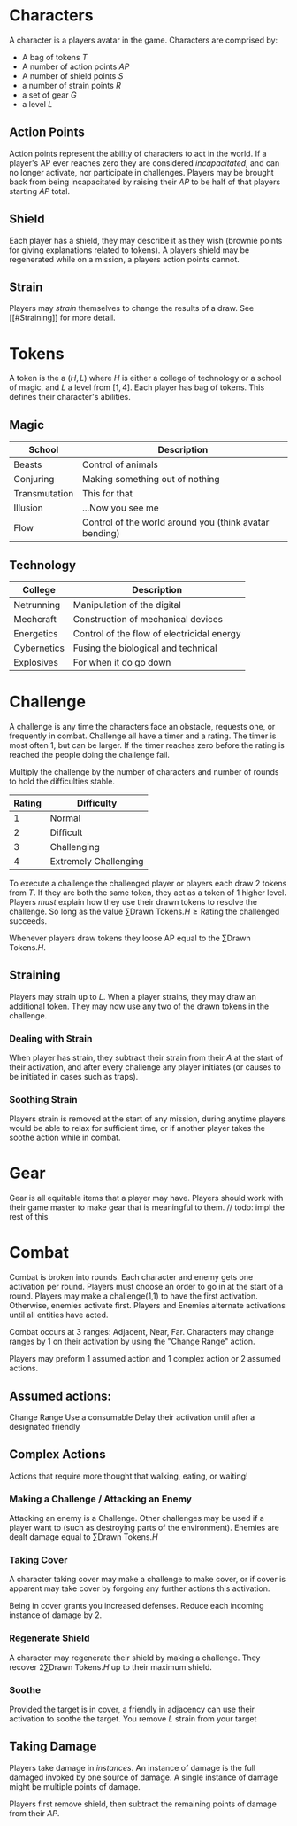 # Characters
A character is a players avatar in the game. Characters are comprised by:
* A bag of tokens $T$
* A number of action points $AP$
* A number of shield points $S$
* a number of strain points $R$
* a set of gear $G$
* a level $L$


## Action Points
Action points represent the ability of characters to act in the world. If a player's AP ever reaches zero they are considered *incapacitated*, and can no longer activate, nor participate in challenges. Players may be brought back from being incapacitated by raising their $AP$ to be half of that players starting $AP$ total.


## Shield
Each player has a shield, they may describe it as they wish (brownie points for giving explanations related to tokens). A players shield may be regenerated while on a mission, a players action points cannot.
## Strain
Players may *strain* themselves to change the results of a draw. See [[#Straining]] for more detail.
# Tokens
A token is the a $(H, L)$ where $H$ is either a college of technology or a school of magic, and $L$ a level from $[1,4]$.
Each player has bag of tokens. This defines their character's abilities.


## Magic

| School        | Description                                            |
| ------------- | ------------------------------------------------------ |
| Beasts        | Control of animals                                     |
| Conjuring     | Making something out of nothing                        |
| Transmutation | This for that                                          |
| Illusion      | ...Now you see me                                      |
| Flow          | Control of the world around you (think avatar bending) | 

## Technology

| College     | Description                                |
| ----------- | ------------------------------------------ |
| Netrunning  | Manipulation of the digital                |
| Mechcraft   | Construction of mechanical devices         |
| Energetics  | Control of the flow of electricidal energy |
| Cybernetics | Fusing the biological and technical        |
| Explosives  | For when it do go down                     |

# Challenge
A challenge is any time the characters face an obstacle, requests one, or frequently in combat. Challenge all have a timer and a rating. The timer is most often 1, but can be larger. If the timer reaches zero before the rating is reached the people doing the challenge fail.

Multiply the challenge by the number of characters and number of rounds to hold the difficulties stable.

| Rating | Difficulty            |
| ------ | --------------------- |
| 1      | Normal                |
| 2      | Difficult             |
| 3      | Challenging           |
| 4      | Extremely Challenging |


To execute a challenge the challenged player or players each draw 2 tokens from $T$. If they are both the same token, they act as a token of 1 higher level. Players *must* explain how they use their drawn tokens to resolve the challenge. So long as the value $\sum\textrm{Drawn Tokens}.H\geq\textrm{Rating}$ the challenged succeeds.

Whenever players draw tokens they loose AP equal to the $\sum\textrm{Drawn Tokens}.H$.

## Straining
Players may strain up to $L$. When a player strains, they may draw an additional token. They may now use any two of the drawn tokens in the challenge. 

### Dealing with Strain
When player has strain, they subtract their strain from their $A$ at the start of their activation, and after every challenge any player initiates (or causes to be initiated in cases such as traps). 

### Soothing Strain
Players strain is removed at the start of any mission, during anytime players would be able to relax for sufficient time, or if another player takes the soothe action while in combat.

# Gear
Gear is all equitable items that a player may have. Players should work with their game master to make gear that is meaningful to them.
// todo: impl the rest of this

# Combat
Combat is broken into rounds. Each character and enemy gets one activation per round. Players must choose an order to go in at the start of a round. Players may make a challenge(1,1) to have the first activation. Otherwise, enemies activate first. Players and Enemies alternate activations until all entities have acted.

Combat occurs at 3 ranges: Adjacent, Near, Far. Characters may change ranges by 1 on their activation by using the "Change Range" action.

Players may preform 1 assumed action and 1 complex action or 2 assumed actions. 

## Assumed actions:
Change Range
Use a consumable
Delay their activation until after a designated friendly

## Complex Actions
Actions that require more thought that walking, eating, or waiting!

### Making a Challenge / Attacking an Enemy
Attacking an enemy is a Challenge. Other challenges may be used if a player want to (such as destroying parts of the environment). Enemies are dealt damage equal to $\sum\textrm{Drawn Tokens}.H$

### Taking Cover
A character taking cover may make a challenge to make cover, or if cover is apparent may take cover by forgoing any further actions this activation.

Being in cover grants you increased defenses. Reduce each incoming instance of damage by 2.

### Regenerate Shield
A character may regenerate their shield by making a challenge. They recover $2\sum\textrm{Drawn Tokens}.H$ up to their maximum shield.

### Soothe
Provided the target is in cover, a friendly in adjacency can use their activation to soothe the target. You remove $L$ strain from your target

## Taking Damage 
Players take damage in *instances*. An instance of damage is the full damaged invoked by one source of damage. A single instance of damage might be multiple points of damage.

Players first remove shield, then subtract the remaining points of damage from their $AP$.
